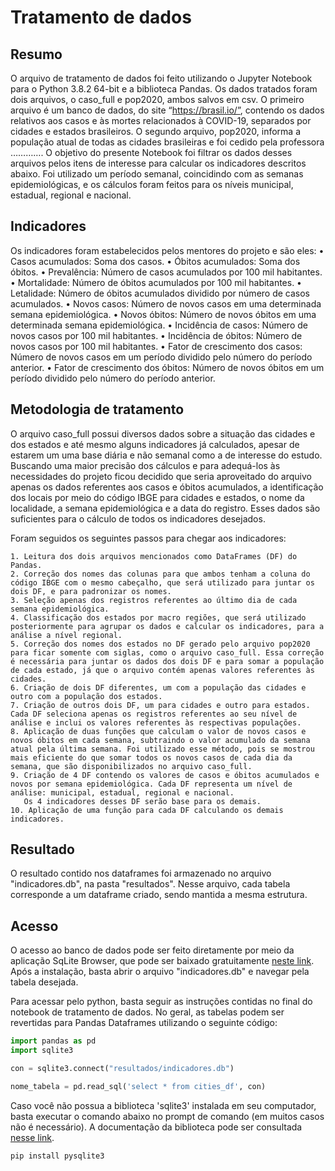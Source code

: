 # Tratamento de dados

## Resumo
O arquivo de tratamento de dados foi feito utilizando o Jupyter Notebook para o Python 3.8.2 64-bit e a biblioteca Pandas. Os dados tratados foram dois arquivos, o caso_full e pop2020, ambos salvos em csv. O primeiro arquivo é um banco de dados, do site “https://brasil.io/”, contendo os dados relativos aos casos e às mortes relacionados à COVID-19, separados por cidades e estados brasileiros. O segundo arquivo, pop2020, informa a população atual de todas as cidades brasileiras e foi cedido pela professora …………. O objetivo do presente Notebook foi filtrar os dados desses arquivos pelos itens de interesse para calcular os indicadores descritos abaixo. Foi utilizado um período semanal, coincidindo com as semanas epidemiológicas, e os cálculos foram feitos para os níveis municipal, estadual, regional e nacional. 

## Indicadores
Os indicadores foram estabelecidos pelos mentores do projeto e são eles:
    • Casos acumulados:
      Soma dos casos.
    • Óbitos acumulados:
      Soma dos óbitos.
    • Prevalência:
      Número de casos acumulados por 100 mil habitantes.
    • Mortalidade:
      Número de óbitos acumulados por 100 mil habitantes.
    • Letalidade:
      Número de óbitos acumulados dividido por número de casos acumulados.
    • Novos casos:
      Número de novos casos em uma determinada semana epidemiológica.
    • Novos óbitos:
      Número de novos óbitos em uma determinada semana epidemiológica.
    • Incidência de casos:
      Número de novos casos por 100 mil habitantes.
    • Incidência de óbitos:
      Número de novos casos por 100 mil habitantes.
    • Fator de crescimento dos casos:
      Número de novos casos em um período dividido pelo número do período anterior. 
    • Fator de crescimento dos óbitos:
      Número de novos óbitos em um período dividido pelo número do período anterior. 

## Metodologia de tratamento

O arquivo caso_full possui diversos dados sobre a situação das cidades e dos estados e até mesmo alguns indicadores já calculados, apesar de estarem um uma base diária e não semanal como a de interesse do estudo. Buscando uma maior precisão dos cálculos e para adequá-los às necessidades do projeto ficou decidido que seria aproveitado do arquivo apenas os dados referentes aos casos e óbitos acumulados, a identificação dos locais por meio do código IBGE para cidades e estados, o nome da localidade, a semana epidemiológica e a data do registro. Esses dados são suficientes para o cálculo de todos os indicadores desejados.

Foram seguidos os seguintes passos para chegar aos indicadores:

    1. Leitura dos dois arquivos mencionados como DataFrames (DF) do Pandas.
    2. Correção dos nomes das colunas para que ambos tenham a coluna do código IBGE com o mesmo cabeçalho, que será utilizado para juntar os dois DF, e para padronizar os nomes.
    3. Seleção apenas dos registros referentes ao último dia de cada semana epidemiológica. 
    4. Classificação dos estados por macro regiões, que será utilizado posteriormente para agrupar os dados e calcular os indicadores, para a análise a nível regional. 
    5. Correção dos nomes dos estados no DF gerado pelo arquivo pop2020 para ficar somente com siglas, como o arquivo caso_full. Essa correção é necessária para juntar os dados dos dois DF e para somar a população de cada estado, já que o arquivo contém apenas valores referentes às cidades. 
    6. Criação de dois DF diferentes, um com a população das cidades e outro com a população dos estados.
    7. Criação de outros dois DF, um para cidades e outro para estados. Cada DF seleciona apenas os registros referentes ao seu nível de análise e inclui os valores referentes às respectivas populações. 
    8. Aplicação de duas funções que calculam o valor de novos casos e novos óbitos em cada semana, subtraindo o valor acumulado da semana atual pela última semana. Foi utilizado esse método, pois se mostrou mais eficiente do que somar todos os novos casos de cada dia da semana, que são disponibilizados no arquivo caso_full.
    9. Criação de 4 DF contendo os valores de casos e óbitos acumulados e novos por semana epidemiológica. Cada DF representa um nível de análise: municipal, estadual, regional e nacional.
       Os 4 indicadores desses DF serão base para os demais.  
    10. Aplicação de uma função para cada DF calculando os demais indicadores.
    
    
## Resultado

O resultado contido nos dataframes foi armazenado no arquivo "indicadores.db", na pasta "resultados". Nesse arquivo, cada tabela corresponde a um dataframe criado, sendo mantida a mesma estrutura.


## Acesso

O acesso ao banco de dados pode ser feito diretamente por meio da aplicação SqLite Browser, que pode ser baixado gratuitamente [neste link](https://sqlitebrowser.org/dl/). Após a instalação, basta abrir o arquivo "indicadores.db" e navegar pela tabela desejada.

Para acessar pelo python, basta seguir as instruções contidas no final do notebook de tratamento de dados. No geral, as tabelas podem ser revertidas para Pandas Dataframes utilizando o seguinte código:
```python
import pandas as pd
import sqlite3

con = sqlite3.connect("resultados/indicadores.db")  

nome_tabela = pd.read_sql('select * from cities_df', con)
```


Caso você não possua a biblioteca 'sqlite3' instalada em seu computador, basta executar o comando abaixo no prompt de comando (em muitos casos não é necessário). A documentação da biblioteca pode ser consultada [nesse link](https://docs.python.org/3/library/sqlite3.html).

```bash
pip install pysqlite3
```

       
